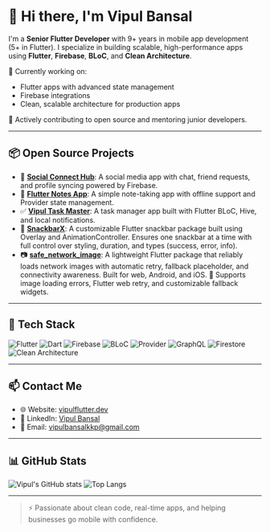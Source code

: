 # 👋 Hi there, I'm Vipul Bansal

I'm a **Senior Flutter Developer** with 9+ years in mobile app development (5+ in Flutter). I specialize in building scalable, high-performance apps using **Flutter**, **Firebase**, **BLoC**, and **Clean Architecture**.

🔭 Currently working on:
- Flutter apps with advanced state management
- Firebase integrations
- Clean, scalable architecture for production apps

🌱 Actively contributing to open source and mentoring junior developers.

---

## 📦 Open Source Projects

- 🔗 [**Social Connect Hub**](https://github.com/vipulbansal/social_connect_hub): A social media app with chat, friend requests, and profile syncing powered by Firebase.
- 📝 [**Flutter Notes App**](https://github.com/vipulbansal/flutter_notes_app): A simple note-taking app with offline support and Provider state management.
- ✅ [**Vipul Task Master**](https://github.com/vipulbansal/vipul_task_master): A task manager app built with Flutter BLoC, Hive, and local notifications.
- 📣 [**SnackbarX**](https://github.com/vipulbansal/snackbarx): A customizable Flutter snackbar package built using Overlay and AnimationController. Ensures one snackbar at a time with full control over styling, duration, and types (success, error, info).
- 📷 [**safe_network_image**](https://github.com/vipulbansal/safe_network_image): A lightweight Flutter package that reliably loads network images with automatic retry, fallback placeholder, and connectivity awareness. Built for web, Android, and iOS. 🔧 Supports image loading errors, Flutter web retry, and customizable fallback widgets.



---

## 🔧 Tech Stack

![Flutter](https://img.shields.io/badge/Flutter-02569B?style=flat&logo=flutter&logoColor=white)
![Dart](https://img.shields.io/badge/Dart-0175C2?style=flat&logo=dart&logoColor=white)
![Firebase](https://img.shields.io/badge/Firebase-FFCA28?style=flat&logo=firebase&logoColor=black)
![BLoC](https://img.shields.io/badge/BLoC-4B4B4B?style=flat)
![Provider](https://img.shields.io/badge/Provider-2A9D8F?style=flat)
![GraphQL](https://img.shields.io/badge/GraphQL-E10098?style=flat&logo=graphql&logoColor=white)
![Firestore](https://img.shields.io/badge/Firestore-FFA000?style=flat&logo=firebase&logoColor=white)
![Clean Architecture](https://img.shields.io/badge/Clean%20Architecture-blueviolet?style=flat)

---

## 📫 Contact Me

- 🌐 Website: [vipulflutter.dev](https://vipulflutter.dev)
- 💼 LinkedIn: [Vipul Bansal](https://www.linkedin.com/in/vipul-bansal-mohali/)
- 📧 Email: vipulbansalkkp@gmail.com

---

## 📊 GitHub Stats

![Vipul's GitHub stats](https://github-readme-stats.vercel.app/api?username=vipulbansal&show_icons=true&theme=default)
![Top Langs](https://github-readme-stats.vercel.app/api/top-langs/?username=vipulbansal&layout=compact)

---

> ⚡ Passionate about clean code, real-time apps, and helping businesses go mobile with confidence.

